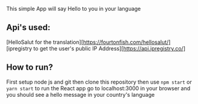 This simple App will say Hello to you in your language

## Api's used:
[HelloSalut for the translation][https://fourtonfish.com/hellosalut/]
[ipregistry to get the user's public IP Address][https://api.ipregistry.co/]

## How to run?
First setup node js and git
then clone this repository
then use ```npm start``` or ```yarn start``` to run the React app
go to localhost:3000 in your browser and you should see a hello message in your country's language